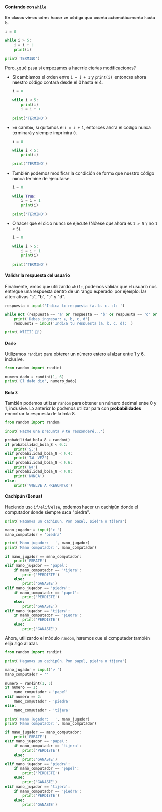 #### Contando con `while`

En clases vimos cómo hacer un código que cuenta automáticamente hasta 5.
```python
i = 0

while i > 5:
    i = i + 1
    print(i)
    
print('TERMINO')
```

Pero, ¿qué pasa si empezamos a hacerle ciertas modificaciones?
* Si cambiamos el orden entre `i = i + 1` y `print(i)`, entonces ahora nuestro código contará desde el 0 hasta el 4.
    ```python
    i = 0

    while i < 5:
        print(i)
        i = i + 1
        
    print('TERMINO')
    ```

* En cambio, si quitamos el `i = i + 1`, entonces ahora el código nunca terminará y siempre imprimirá `0`.
    ```python
    i = 0

    while i < 5:
        print(i)
        
    print('TERMINO')
    ```

* También podemos modificar la condición de forma que nuestro código nunca termine de ejecutarse.
    ```python
    i = 0

    while True:
        i = i + 1
        print(i)
        
    print('TERMINO')
    ```

* O hacer que el ciclo nunca se ejecute (Nótese que ahora es `1 > 5` y no `1 < 5`).

    ```python
    i = 0

    while i > 5:
        i = i + 1
        print(i)
        
    print('TERMINO')
    ```

#### Validar la respuesta del usuario

Finalmente, vimos que utilizando `while`, podemos validar que el usuario nos entregue una respuesta dentro de un rango esperado, por ejemplo: las alternativas "a", "b", "c" y "d".
```python
respuesta = input('Indica tu respuesta (a, b, c, d): ')

while not (respuesta == 'a' or respuesta == 'b' or respuesta == 'c' or respuesta == 'd'):
    print('Debes ingresar: a, b, c, d')
    respuesta = input('Indica tu respuesta (a, b, c, d): ')

print('WIIIII 🚀')
```

#### Dado

Utilizamos `randint` para obtener un número entero al alzar entre 1 y 6, inclusive.

```python
from random import randint

numero_dado = randint(1, 6)
print('El dado dio', numero_dado)
```

#### Bola 8

También podemos utilizar `random` para obtener un número decimal entre 0 y 1, inclusive. Lo anterior lo podemos utilizar para con **probabilidades** encontrar la respuesta de la bola 8.

```python
from random import random

input('Hazme una pregunta y te responderé...')

probabilidad_bola_8 = random()
if probabilidad_bola_8 < 0.2:
    print('SI')
elif probabilidad_bola_8 < 0.4:
    print('TAL VEZ')
elif probabilidad_bola_8 < 0.6:
    print('NO')
elif probabilidad_bola_8 < 0.8:
    print('NUNCA')
else:
    print('VUELVE A PREGUNTAR')
```

#### Cachipún (Bonus)

Haciendo uso `if/elif/else`, podemos hacer un cachipún donde el computador donde siempre saca "piedra".
```python
print('Hagamos un cachipun. Pon papel, piedra o tijera')

mano_jugador = input('> ')
mano_computador = 'piedra'

print('Mano jugador:   ', mano_jugador)
print('Mano computador:', mano_computador)

if mano_jugador == mano_computador:
    print('EMPATE')
elif mano_jugador == 'papel':
    if mano_computador == 'tijera':
        print('PERDISTE')
    else:
        print('GANASTE')
elif mano_jugador == 'piedra':
    if mano_computador == 'papel':
        print('PERDISTE')
    else:
        print('GANASTE')
elif mano_jugador == 'tijera':
    if mano_computador == 'piedra':
        print('PERDISTE')
    else:
        print('GANASTE')
```

Ahora, utilizando el módulo `random`, haremos que el computador también elija algo al azar.
```python
from random import randint

print('Hagamos un cachipún. Pon papel, piedra o tijera')

mano_jugador = input('> ')
mano_computador = ''

numero = randint(1, 3)
if numero == 1:
    mano_computador = 'papel'
elif numero == 2:
    mano_computador = 'piedra'
else:
    mano_computador = 'tijera'

print('Mano jugador:   ', mano_jugador)
print('Mano computador:', mano_computador)

if mano_jugador == mano_computador:
    print('EMPATE')
elif mano_jugador == 'papel':
    if mano_computador == 'tijera':
        print('PERDISTE')
    else:
        print('GANASTE')
elif mano_jugador == 'piedra':
    if mano_computador == 'papel':
        print('PERDISTE')
    else:
        print('GANASTE')
elif mano_jugador == 'tijera':
    if mano_computador == 'piedra':
        print('PERDISTE')
    else:
        print('GANASTE')
``` 
